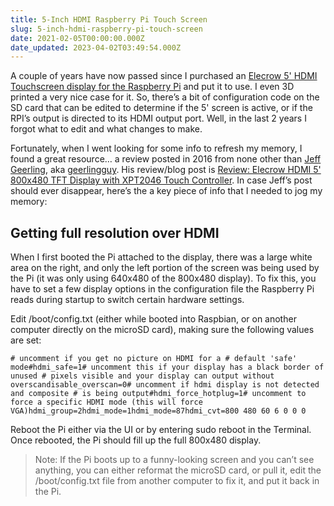 ```yaml
---
title: 5-Inch HDMI Raspberry Pi Touch Screen
slug: 5-inch-hdmi-raspberry-pi-touch-screen
date: 2021-02-05T00:00:00.000Z
date_updated: 2023-04-02T03:49:54.000Z
---
```


A couple of years have now passed since I purchased an [Elecrow 5' HDMI Touchscreen display for the Raspberry Pi](https://www.amazon.com/Elecrow-Display-Monitor-800x480-Raspberry/dp/B013JECYF2/ref=as_li_ss_tl?ie=UTF8&amp;linkCode=ll1&amp;tag=mmjjg-20&amp;linkId=df2d8e154ca1d5ca9fb992d34677ebd3) and put it to use.  I even 3D printed a very nice case for it.  So, there’s a bit of configuration code on the SD card that can be edited to determine if the 5' screen is active, or if the RPI’s output is directed to its HDMI output port.  Well, in the last 2 years I forgot what to edit and what changes to make.

Fortunately, when I went looking for some info to refresh my memory, I found a great resource… a review posted in 2016 from none other than [Jeff Geerling](https://www.jeffgeerling.com/), aka [geerlingguy](https://github.com/geerlingguy).  His review/blog post is [Review: Elecrow HDMI 5' 800x480 TFT Display with XPT2046 Touch Controller](https://www.jeffgeerling.com/blog/2016/review-elecrow-hdmi-5-800x480-tft-display-xpt2046-touch-controller).  In case Jeff’s post should ever disappear, here’s the a key piece of info that I needed to jog my memory:

## Getting full resolution over HDMI

When I first booted the Pi attached to the display, there was a large white area on the right, and only the left portion of the screen was being used by the Pi (it was only using 640x480 of the 800x480 display). To fix this, you have to set a few display options in the configuration file the Raspberry Pi reads during startup to switch certain hardware settings.

Edit /boot/config.txt (either while booted into Raspbian, or on another computer directly on the microSD card), making sure the following values are set:

    # uncomment if you get no picture on HDMI for a # default 'safe' mode#hdmi_safe=1# uncomment this if your display has a black border of unused # pixels visible and your display can output without overscandisable_overscan=0# uncomment if hdmi display is not detected and composite # is being output#hdmi_force_hotplug=1# uncomment to force a specific HDMI mode (this will force VGA)hdmi_group=2hdmi_mode=1hdmi_mode=87hdmi_cvt=800 480 60 6 0 0 0

Reboot the Pi either via the UI or by entering sudo reboot in the Terminal. Once rebooted, the Pi should fill up the full 800x480 display.

> Note: If the Pi boots up to a funny-looking screen and you can’t see anything, you can either reformat the microSD card, or pull it, edit the /boot/config.txt file from another computer to fix it, and put it back in the Pi.
